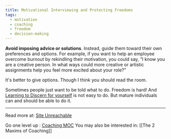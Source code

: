 ```yaml
---
title: Motivational Interviewing and Protecting Freedoms
tags:
  - motivation
  - coaching
  - freedom
  - decision-making
---
```

**Avoid imposing advice or solutions**. Instead, guide them toward their own preferences and options. For example, if you want to help an employee overcome burnout by rekindling their motivation, you could say, “I know you are a creative person. In what ways could more creative or artistic assignments help you feel more excited about your role?”

It's better to give options. Though I think you should read the room.

Sometimes people just want to be told what to do. Freedom is hard! And [Learning to Discern for yourself](Notes/Learning%20to%20Discern%20for%20yourself.md) is not easy to do. But mature individuals can and should be able to do it.

----

Read more at: [Site Unreachable](https://www.scienceofpeople.com/motivational-interview-techniques/)

Go one level up : [Coaching MOC](Maps/Coaching%20MOC.md)
You may also be interested in: [[The 2 Maxims of Coaching]]